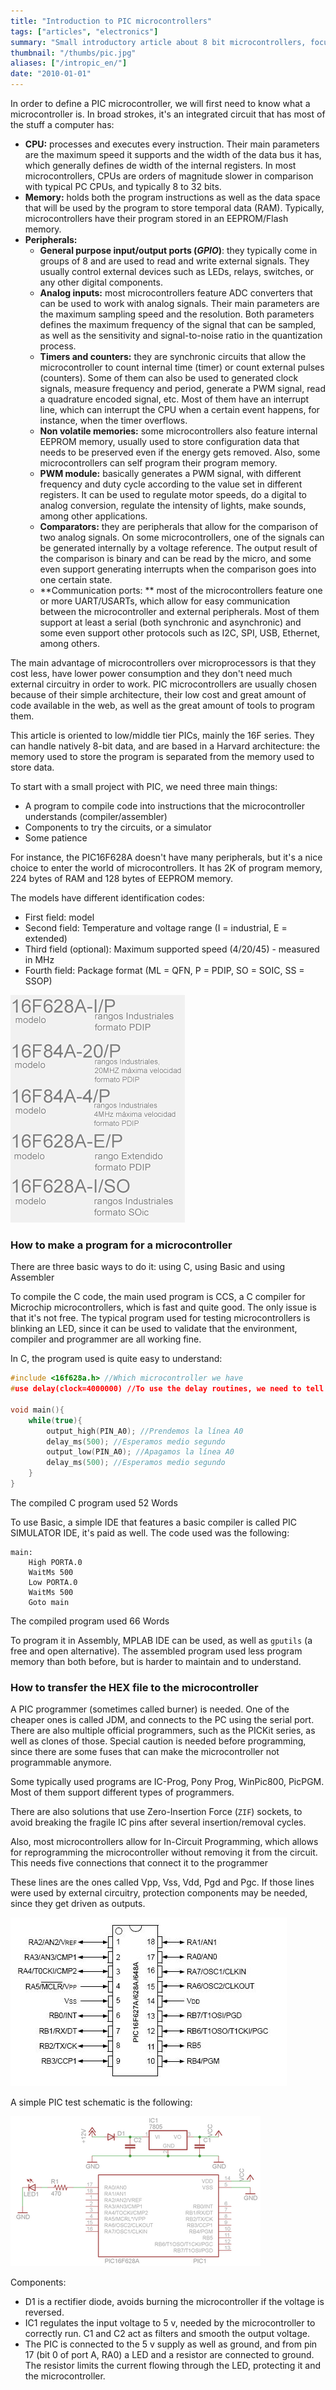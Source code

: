 ```yaml
---
title: "Introduction to PIC microcontrollers"
tags: ["articles", "electronics"]
summary: "Small introductory article about 8 bit microcontrollers, focusing on Microchip PIC16 family."
thumbnail: "/thumbs/pic.jpg"
aliases: ["/intropic_en/"]
date: "2010-01-01"
---
```

	
In order to define a PIC microcontroller, we will first need to know what a microcontroller is. In broad strokes, it's an integrated circuit that has most of the stuff a computer has:
* **CPU:** processes and executes every instruction. Their main parameters are the maximum speed it supports and the width of the data bus it has, which generally defines de width of the internal registers. In most microcontrollers, CPUs are orders of magnitude slower in comparison with typical PC CPUs, and typically 8 to 32 bits.
* **Memory:** holds both the program instructions as well as the data space that will be used by the program to store temporal data (RAM). Typically, microcontrollers have their program stored in an EEPROM/Flash memory.
* **Peripherals:**  
  * **General purpose input/output ports (*GPIO*)**: they typically come in groups of 8 and are used to read and write external signals. They usually control external devices such as LEDs, relays, switches, or any other digital components.
  * **Analog inputs:** most microcontrollers feature ADC converters that can be used to work with analog signals. Their main parameters are the maximum sampling speed and the resolution. Both parameters defines the maximum frequency of the signal that can be sampled, as well as the sensitivity and signal-to-noise ratio in the quantization process.
  * **Timers and counters:** they are synchronic circuits that allow the microcontroller to count internal time (timer) or count external pulses (counters). Some of them can also be used to generated clock signals, measure frequency and period, generate a PWM signal, read a quadrature encoded signal, etc. Most of them have an interrupt line, which can interrupt the CPU when a certain event happens, for instance, when the timer overflows.
  * **Non volatile memories:** some microcontrollers also feature internal EEPROM memory, usually used to store configuration data that needs to be preserved even if the energy gets removed. Also, some microcontrollers can self program their program memory.
  * **PWM module:** basically generates a PWM signal, with different frequency and duty cycle according to the value set in different registers. It can be used to regulate motor speeds, do a digital to analog conversion, regulate the intensity of lights, make sounds, among other applications.
  * **Comparators:** they are peripherals that allow for the comparison of two analog signals. On some microcontrollers, one of the signals can be generated internally by a voltage reference. The output result of the comparison is binary and can be read by the micro, and some even support generating interrupts when the comparison goes into one certain state.
  * **Communication ports: ** most of the microcontrollers feature one or more UART/USARTs, which allow for easy communication between the microcontroller and external peripherals. Most of them support at least a serial (both synchronic and asynchronic) and some even support other protocols such as I2C, SPI, USB, Ethernet, among others.

The main advantage of microcontrollers over microprocessors is that they cost less, have lower power consumption and they don't need much external circuitry in order to work. PIC microcontrollers are usually chosen because of their simple architecture, their low cost and great amount of code available in the web, as well as the great amount of tools to program them.

This article is oriented to low/middle tier PICs, mainly the 16F series. They can handle natively 8-bit data, and are based in a Harvard architecture: the memory used to store the program is separated from the memory used to store data.

To start with a small project with PIC, we need three main things:

* A program to compile code into instructions that the microcontroller understands (compiler/assembler)
* Components to try the circuits, or a simulator
* Some patience

For instance, the PIC16F628A doesn't have many peripherals, but it's a nice choice to enter the world of microcontrollers. It has 2K of program memory, 224 bytes of RAM and 128 bytes of EEPROM memory.

The models have different identification codes:

* First field: model
* Second field: Temperature and voltage range (I = industrial, E = extended)
* Third field (optional): Maximum supported speed (4/20/45) - measured in MHz
* Fourth field: Package format (ML = QFN, P = PDIP, SO = SOIC, SS = SSOP) 

![Code description for PICs](/images/modelospic.png)

### How to make a program for a microcontroller

There are three basic ways to do it: using C, using Basic and using Assembler

To compile the C code, the main used program is CCS, a C compiler for Microchip microcontrollers, which is fast and quite good. The only issue is that it's not free. The typical program used for testing microcontrollers is blinking an LED, since it can be used to validate that the environment, compiler and programmer are all working fine.

In C, the program used is quite easy to understand:

```c
#include <16f628a.h> //Which microcontroller we have
#use delay(clock=4000000) //To use the delay routines, we need to tell the compiler we're running at 4MHz

void main(){
	while(true){
		output_high(PIN_A0); //Prendemos la línea A0
		delay_ms(500); //Esperamos medio segundo
		output_low(PIN_A0); //Apagamos la línea A0
		delay_ms(500); //Esperamos medio segundo
	}
}
```

The compiled C program used 52 Words

To use Basic, a simple IDE that features a basic compiler is called PIC SIMULATOR IDE, it's paid as well. The code used was the following:

```basic
main:
	High PORTA.0
	WaitMs 500
	Low PORTA.0
	WaitMs 500
	Goto main
```

The compiled program used 66 Words

To program it in Assembly, MPLAB IDE can be used, as well as  `gputils` (a free and open alternative). The assembled program used less program memory than both before, but is harder to maintain and to understand.

### How to transfer the HEX file to the microcontroller

A PIC programmer (sometimes called burner) is needed. One of the cheaper ones is called JDM, and connects to the PC using the serial port. There are also multiple official programmers, such as the PICKit series, as well as clones of those. Special caution is needed before programming, since there are some fuses that can make the microcontroller not programmable anymore.

Some typically used programs are IC-Prog, Pony Prog, WinPic800, PicPGM. Most of them support different types of programmers.

There are also solutions that use Zero-Insertion Force (`ZIF`) sockets, to avoid breaking the fragile IC pins after several insertion/removal cycles.

Also, most microcontrollers allow for In-Circuit Programming, which allows for reprogramming the microcontroller without removing it from the circuit. This needs five connections that connect it to the programmer

These lines are the ones called Vpp, Vss, Vdd, Pgd and Pgc. If those lines were used by external circuitry, protection components may be needed, since they get driven as outputs.

![PIC pinout](/images/picpinout.jpg)

A simple PIC test schematic is the following:

![PIC test circuit](/images/piccircuit.png)

Components:
	
* D1 is a rectifier diode, avoids burning the microcontroller if the voltage is reversed.
* IC1 regulates the input voltage to 5 v, needed by the microcontroller to correctly run. C1 and C2 act as filters and smooth the output voltage.
* The PIC is connected to the 5 v supply as well as ground, and from pin 17 (bit 0 of port A, RA0) a LED and a resistor are connected to ground. The resistor limits the current flowing through the LED, protecting it and the microcontroller.
	
